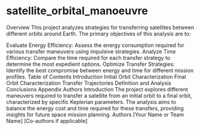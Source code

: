 # satellite_orbital_manoeuvre

Overview
This project analyzes strategies for transferring satellites between different orbits around Earth. The primary objectives of this analysis are to:

Evaluate Energy Efficiency: Assess the energy consumption required for various transfer maneuvers using impulsive strategies.
Analyze Time Efficiency: Compare the time required for each transfer strategy to determine the most expedient options.
Optimize Transfer Strategies: Identify the best compromise between energy and time for different mission profiles.
Table of Contents
Introduction
Initial Orbit Characterization
Final Orbit Characterization
Transfer Trajectories Definition and Analysis
Conclusions
Appendix
Authors
Introduction
The project explores different maneuvers required to transfer a satellite from an initial orbit to a final orbit, characterized by specific Keplerian parameters. The analysis aims to balance the energy cost and time required for these transfers, providing insights for future space mission planning.
Authors
[Your Name or Team Name]
[Co-authors if applicable]
